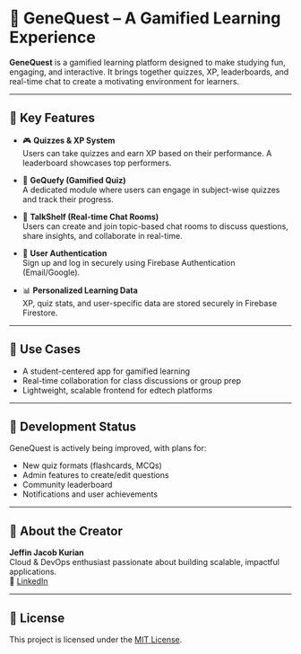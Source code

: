 # 🧠 GeneQuest – A Gamified Learning Experience

**GeneQuest** is a gamified learning platform designed to make studying fun, engaging, and interactive. It brings together quizzes, XP, leaderboards, and real-time chat to create a motivating environment for learners.

---

## 🌟 Key Features

- 🎮 **Quizzes & XP System**  
  Users can take quizzes and earn XP based on their performance. A leaderboard showcases top performers.

- 🧠 **GeQuefy (Gamified Quiz)**  
  A dedicated module where users can engage in subject-wise quizzes and track their progress.

- 💬 **TalkShelf (Real-time Chat Rooms)**  
  Users can create and join topic-based chat rooms to discuss questions, share insights, and collaborate in real-time.

- 🔐 **User Authentication**  
  Sign up and log in securely using Firebase Authentication (Email/Google).

- 📊 **Personalized Learning Data**  
  XP, quiz stats, and user-specific data are stored securely in Firebase Firestore.

---

## 📌 Use Cases

- A student-centered app for gamified learning
- Real-time collaboration for class discussions or group prep
- Lightweight, scalable frontend for edtech platforms

---

## 🚧 Development Status

GeneQuest is actively being improved, with plans for:
- New quiz formats (flashcards, MCQs)
- Admin features to create/edit questions
- Community leaderboard
- Notifications and user achievements

---

## 🙋 About the Creator

**Jeffin Jacob Kurian**  
Cloud & DevOps enthusiast passionate about building scalable, impactful applications.  
🔗 [LinkedIn](https://linkedin.com/in/jeffinjk)

---

## 📜 License

This project is licensed under the [MIT License](./LICENSE).
